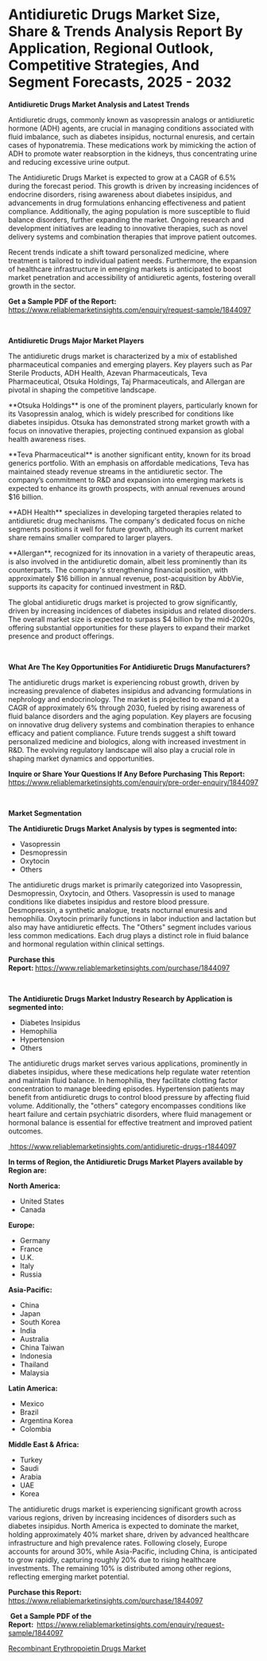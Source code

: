 <p><h1>Antidiuretic Drugs Market Size, Share & Trends Analysis Report By Application, Regional Outlook, Competitive Strategies, And Segment Forecasts, 2025 - 2032</h1></p><p><strong>Antidiuretic Drugs Market Analysis and Latest Trends</strong></p>
<p><p>Antidiuretic drugs, commonly known as vasopressin analogs or antidiuretic hormone (ADH) agents, are crucial in managing conditions associated with fluid imbalance, such as diabetes insipidus, nocturnal enuresis, and certain cases of hyponatremia. These medications work by mimicking the action of ADH to promote water reabsorption in the kidneys, thus concentrating urine and reducing excessive urine output.</p><p>The Antidiuretic Drugs Market is expected to grow at a CAGR of 6.5% during the forecast period. This growth is driven by increasing incidences of endocrine disorders, rising awareness about diabetes insipidus, and advancements in drug formulations enhancing effectiveness and patient compliance. Additionally, the aging population is more susceptible to fluid balance disorders, further expanding the market. Ongoing research and development initiatives are leading to innovative therapies, such as novel delivery systems and combination therapies that improve patient outcomes.</p><p>Recent trends indicate a shift toward personalized medicine, where treatment is tailored to individual patient needs. Furthermore, the expansion of healthcare infrastructure in emerging markets is anticipated to boost market penetration and accessibility of antidiuretic agents, fostering overall growth in the sector.</p></p>
<p><strong>Get a Sample PDF of the Report:&nbsp;</strong> <a href="https://www.reliablemarketinsights.com/enquiry/request-sample/1844097?utm_campaign=3189&utm_medium=2&utm_source=Github&utm_content=ia&utm_term=08032025&utm_id=antidiuretic-drugs">https://www.reliablemarketinsights.com/enquiry/request-sample/1844097</a></p>
<p>&nbsp;</p>
<p><strong>Antidiuretic Drugs Major Market Players</strong></p>
<p><p>The antidiuretic drugs market is characterized by a mix of established pharmaceutical companies and emerging players. Key players such as Par Sterile Products, ADH Health, Azevan Pharmaceuticals, Teva Pharmaceutical, Otsuka Holdings, Taj Pharmaceuticals, and Allergan are pivotal in shaping the competitive landscape.</p><p>**Otsuka Holdings** is one of the prominent players, particularly known for its Vasopressin analog, which is widely prescribed for conditions like diabetes insipidus. Otsuka has demonstrated strong market growth with a focus on innovative therapies, projecting continued expansion as global health awareness rises.</p><p>**Teva Pharmaceutical** is another significant entity, known for its broad generics portfolio. With an emphasis on affordable medications, Teva has maintained steady revenue streams in the antidiuretic sector. The company’s commitment to R&D and expansion into emerging markets is expected to enhance its growth prospects, with annual revenues around $16 billion.</p><p>**ADH Health** specializes in developing targeted therapies related to antidiuretic drug mechanisms. The company's dedicated focus on niche segments positions it well for future growth, although its current market share remains smaller compared to larger players.</p><p>**Allergan**, recognized for its innovation in a variety of therapeutic areas, is also involved in the antidiuretic domain, albeit less prominently than its counterparts. The company's strengthening financial position, with approximately $16 billion in annual revenue, post-acquisition by AbbVie, supports its capacity for continued investment in R&D.</p><p>The global antidiuretic drugs market is projected to grow significantly, driven by increasing incidences of diabetes insipidus and related disorders. The overall market size is expected to surpass $4 billion by the mid-2020s, offering substantial opportunities for these players to expand their market presence and product offerings.</p></p>
<p>&nbsp;</p>
<p><strong>What Are The Key Opportunities For Antidiuretic Drugs Manufacturers?</strong></p>
<p><p>The antidiuretic drugs market is experiencing robust growth, driven by increasing prevalence of diabetes insipidus and advancing formulations in nephrology and endocrinology. The market is projected to expand at a CAGR of approximately 6% through 2030, fueled by rising awareness of fluid balance disorders and the aging population. Key players are focusing on innovative drug delivery systems and combination therapies to enhance efficacy and patient compliance. Future trends suggest a shift toward personalized medicine and biologics, along with increased investment in R&D. The evolving regulatory landscape will also play a crucial role in shaping market dynamics and opportunities.</p></p>
<p><strong>Inquire or Share Your Questions If Any Before Purchasing This Report:</strong> <a href="https://www.reliablemarketinsights.com/enquiry/pre-order-enquiry/1844097?utm_campaign=3189&utm_medium=2&utm_source=Github&utm_content=ia&utm_term=08032025&utm_id=antidiuretic-drugs">https://www.reliablemarketinsights.com/enquiry/pre-order-enquiry/1844097</a></p>
<p>&nbsp;</p>
<p><strong>Market Segmentation</strong></p>
<p><strong>The Antidiuretic Drugs Market Analysis by types is segmented into:</strong></p>
<p><ul><li>Vasopressin</li><li>Desmopressin</li><li>Oxytocin</li><li>Others</li></ul></p>
<p><p>The antidiuretic drugs market is primarily categorized into Vasopressin, Desmopressin, Oxytocin, and Others. Vasopressin is used to manage conditions like diabetes insipidus and restore blood pressure. Desmopressin, a synthetic analogue, treats nocturnal enuresis and hemophilia. Oxytocin primarily functions in labor induction and lactation but also may have antidiuretic effects. The "Others" segment includes various less common medications. Each drug plays a distinct role in fluid balance and hormonal regulation within clinical settings.</p></p>
<p><strong>Purchase this Report:&nbsp;</strong><a href="https://www.reliablemarketinsights.com/purchase/1844097?utm_campaign=3189&utm_medium=2&utm_source=Github&utm_content=ia&utm_term=08032025&utm_id=antidiuretic-drugs">https://www.reliablemarketinsights.com/purchase/1844097</a></p>
<p>&nbsp;</p>
<p><strong>The Antidiuretic Drugs Market Industry Research by Application is segmented into:</strong></p>
<p><ul><li>Diabetes Insipidus</li><li>Hemophilia</li><li>Hypertension</li><li>Others</li></ul></p>
<p><p>The antidiuretic drugs market serves various applications, prominently in diabetes insipidus, where these medications help regulate water retention and maintain fluid balance. In hemophilia, they facilitate clotting factor concentration to manage bleeding episodes. Hypertension patients may benefit from antidiuretic drugs to control blood pressure by affecting fluid volume. Additionally, the "others" category encompasses conditions like heart failure and certain psychiatric disorders, where fluid management or hormonal balance is essential for effective treatment and improved patient outcomes.</p></p>
<p><a href="https://www.reliablemarketinsights.com/antidiuretic-drugs-r1844097?utm_campaign=3189&utm_medium=2&utm_source=Github&utm_content=ia&utm_term=08032025&utm_id=antidiuretic-drugs">&nbsp;https://www.reliablemarketinsights.com/antidiuretic-drugs-r1844097</a></p>
<p><strong>In terms of Region, the Antidiuretic Drugs Market Players available by Region are:</strong></p>
<p>
    <p> <strong> North America: </strong>
        <ul>
            <li>United States</li>
            <li>Canada</li>
        </ul>
        </p> 
    <p> <strong> Europe: </strong>
        <ul>
            <li>Germany</li>
            <li>France</li>
            <li>U.K.</li>
            <li>Italy</li>
            <li>Russia</li>
        </ul>
        </p> 
    <p> <strong> Asia-Pacific: </strong>
        <ul>
            <li>China</li>
            <li>Japan</li>
            <li>South Korea</li>
            <li>India</li>
            <li>Australia</li>
            <li>China Taiwan</li>
            <li>Indonesia</li>
            <li>Thailand</li>
            <li>Malaysia</li>
        </ul>
        </p> 
    <p> <strong> Latin America: </strong>
        <ul>
            <li>Mexico</li>
            <li>Brazil</li>
            <li>Argentina Korea</li>
            <li>Colombia</li>
        </ul>
        </p> 
    <p> <strong> Middle East & Africa: </strong>
        <ul>
            <li>Turkey</li>
            <li>Saudi</li>
            <li>Arabia</li>
            <li>UAE</li>
            <li>Korea</li>
        </ul>
    </p>
    </p>
<p><p>The antidiuretic drugs market is experiencing significant growth across various regions, driven by increasing incidences of disorders such as diabetes insipidus. North America is expected to dominate the market, holding approximately 40% market share, driven by advanced healthcare infrastructure and high prevalence rates. Following closely, Europe accounts for around 30%, while Asia-Pacific, including China, is anticipated to grow rapidly, capturing roughly 20% due to rising healthcare investments. The remaining 10% is distributed among other regions, reflecting emerging market potential.</p></p>
<p><strong>Purchase this Report: </strong><a href="https://www.reliablemarketinsights.com/purchase/1844097?utm_campaign=3189&utm_medium=2&utm_source=Github&utm_content=ia&utm_term=08032025&utm_id=antidiuretic-drugs">https://www.reliablemarketinsights.com/purchase/1844097</a></p>
<p>&nbsp;<strong>Get a Sample PDF of the Report:&nbsp;&nbsp;</strong><a href="https://www.reliablemarketinsights.com/enquiry/request-sample/1844097?utm_campaign=3189&utm_medium=2&utm_source=Github&utm_content=ia&utm_term=08032025&utm_id=antidiuretic-drugs">https://www.reliablemarketinsights.com/enquiry/request-sample/1844097</a></p>
<p><strong></strong></p>
<p><p><a href="https://github.com/saoneubeh8/Market-Research-Report-List-1/blob/main/recombinant-erythropoietin-drugs-market.md?utm_campaign=3189&utm_medium=2&utm_source=Github&utm_content=ia&utm_term=08032025&utm_id=antidiuretic-drugs">Recombinant Erythropoietin Drugs Market</a></p></p>